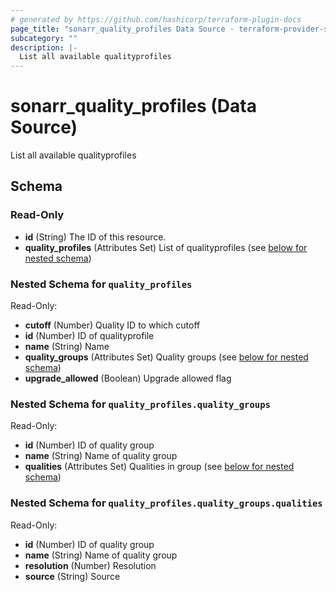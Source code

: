 ```yaml
---
# generated by https://github.com/hashicorp/terraform-plugin-docs
page_title: "sonarr_quality_profiles Data Source - terraform-provider-sonarr"
subcategory: ""
description: |-
  List all available qualityprofiles
---
```


# sonarr_quality_profiles (Data Source)

List all available qualityprofiles



<!-- schema generated by tfplugindocs -->
## Schema

### Read-Only

- **id** (String) The ID of this resource.
- **quality_profiles** (Attributes Set) List of qualityprofiles (see [below for nested schema](#nestedatt--quality_profiles))

<a id="nestedatt--quality_profiles"></a>
### Nested Schema for `quality_profiles`

Read-Only:

- **cutoff** (Number) Quality ID to which cutoff
- **id** (Number) ID of qualityprofile
- **name** (String) Name
- **quality_groups** (Attributes Set) Quality groups (see [below for nested schema](#nestedatt--quality_profiles--quality_groups))
- **upgrade_allowed** (Boolean) Upgrade allowed flag

<a id="nestedatt--quality_profiles--quality_groups"></a>
### Nested Schema for `quality_profiles.quality_groups`

Read-Only:

- **id** (Number) ID of quality group
- **name** (String) Name of quality group
- **qualities** (Attributes Set) Qualities in group (see [below for nested schema](#nestedatt--quality_profiles--quality_groups--qualities))

<a id="nestedatt--quality_profiles--quality_groups--qualities"></a>
### Nested Schema for `quality_profiles.quality_groups.qualities`

Read-Only:

- **id** (Number) ID of quality group
- **name** (String) Name of quality group
- **resolution** (Number) Resolution
- **source** (String) Source


